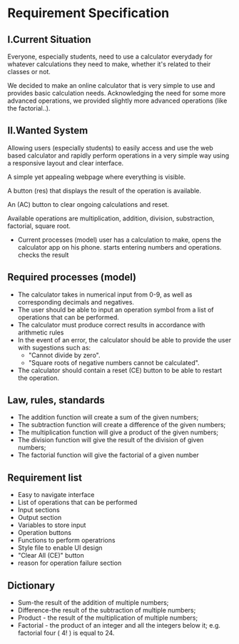 
# Requirement Specification

## I.Current Situation
Everyone, especially students, need to use a calculator everydady for whatever calculations they need to make, whether it's related to their classes or not.

We decided to make an online calculator that is very simple to use and provides basic calculation needs.
Acknowledging the need for some more advanced operations, we provided slightly more advanced operations (like the factorial..).

## II.Wanted System
Allowing users (especially students) to easily access and use the web based calculator and rapidly perform operations in a very simple way using a responsive layout and clear interface.

A simple yet appealing webpage where everything is visible.

A button (res) that displays the result of the operation is available.

An (AC) button to clear ongoing calculations and reset.

Available operations are multiplication, addition, division, substraction, factorial, square root.


- Current processes (model)
user has a calculation to make, opens the calculator app on his phone.
starts entering numbers and operations.
checks the result
## Required processes (model)
- The calculator takes in numerical input from 0-9, as well as corresponding decimals and negatives.
- The user should be able to input an operation symbol from a list of operations that can be performed.
- The calculator must produce correct results in accordance with arithmetic rules
- In the event of an error, the calculator should be able to provide the user with sugestions such as:
    - "Cannot divide by zero".
    - "Square roots of negative numbers cannot be calculated".
- The calculator should contain a reset (CE) button to be able to restart the operation.

## Law, rules, standards
- The addition function will create a sum of the given numbers;
- The subtraction function will create a difference of the given numbers;
- The multiplication function will give a product of the given numbers;
- The division function will give the result of the division of given numbers;
- The factorial function will give the factorial of a given number
## Requirement list
- Easy to navigate interface
- List of operations that can be performed
- Input sections
- Output section
- Variables to store input
- Operation buttons
- Functions to perform operatrions
- Style file to enable UI design
- "Clear All (CE)" button
- reason for operation failure section

## Dictionary
- Sum-the result of the addition of multiple numbers;
- Difference-the result of the subtraction of multiple numbers;
- Product - the result of the multiplication of multiple numbers;
- Factorial - the product of an integer and all the integers below it; e.g. factorial four ( 4! ) is equal to 24.



